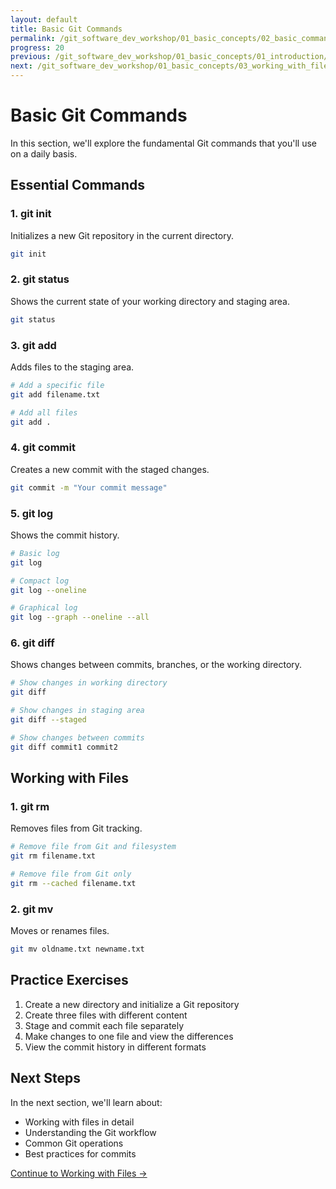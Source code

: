 ```yaml
---
layout: default
title: Basic Git Commands
permalink: /git_software_dev_workshop/01_basic_concepts/02_basic_commands/
progress: 20
previous: /git_software_dev_workshop/01_basic_concepts/01_introduction/
next: /git_software_dev_workshop/01_basic_concepts/03_working_with_files/
---
```


# Basic Git Commands

In this section, we'll explore the fundamental Git commands that you'll use on a daily basis.

## Essential Commands

### 1. git init
Initializes a new Git repository in the current directory.

```bash
git init
```

### 2. git status
Shows the current state of your working directory and staging area.

```bash
git status
```

### 3. git add
Adds files to the staging area.

```bash
# Add a specific file
git add filename.txt

# Add all files
git add .
```

### 4. git commit
Creates a new commit with the staged changes.

```bash
git commit -m "Your commit message"
```

### 5. git log
Shows the commit history.

```bash
# Basic log
git log

# Compact log
git log --oneline

# Graphical log
git log --graph --oneline --all
```

### 6. git diff
Shows changes between commits, branches, or the working directory.

```bash
# Show changes in working directory
git diff

# Show changes in staging area
git diff --staged

# Show changes between commits
git diff commit1 commit2
```

## Working with Files

### 1. git rm
Removes files from Git tracking.

```bash
# Remove file from Git and filesystem
git rm filename.txt

# Remove file from Git only
git rm --cached filename.txt
```

### 2. git mv
Moves or renames files.

```bash
git mv oldname.txt newname.txt
```

## Practice Exercises

1. Create a new directory and initialize a Git repository
2. Create three files with different content
3. Stage and commit each file separately
4. Make changes to one file and view the differences
5. View the commit history in different formats

## Next Steps

In the next section, we'll learn about:
- Working with files in detail
- Understanding the Git workflow
- Common Git operations
- Best practices for commits

[Continue to Working with Files →](/git_software_dev_workshop/01_basic_concepts/03_working_with_files/) 
